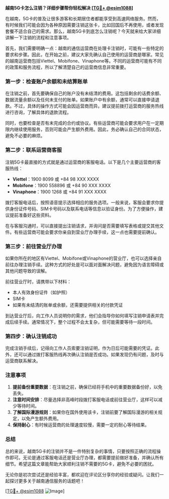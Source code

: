 **越南5G卡怎么注销？详细步骤帮你轻松解决 [[TG💪+ @esim1088](https://t.me/s/esim1088)]**

在越南，5G卡的普及让很多游客和长期居住者都能享受到高速网络服务。然而，有时候我们可能会因为各种原因需要注销这张卡，比如回国后不再使用，或者发现套餐不适合自己的需求。那么，越南5G卡到底怎么注销呢？今天就来给大家详细讲解一下注销的流程和注意事项。

首先，我们需要明确一点：越南的通信运营商在处理卡注销时，可能有一些特定的要求和步骤。因此，在开始之前，建议大家先确认自己使用的运营商是哪家。常见的越南运营商包括Viettel、Mobifone、Vinaphone等。不同的运营商可能有不同的政策和服务流程，所以了解清楚自己的运营商信息非常重要。

### 第一步：检查账户余额和未结算账单

在注销之前，首先要确保自己的账户没有未结清的费用。这包括剩余的话费余额、数据流量余额以及任何未支付的账单。如果账户中有余额，通常可以直接申请退款。不过，具体的操作方式可能会因运营商而异。建议提前拨打运营商的服务热线进行咨询，了解具体的退款流程。

同时，也要检查是否有未完成的合约或协议。有些运营商可能会要求用户在一定期限内继续使用服务，否则可能会产生额外费用。因此，务必确认自己的合同状态，避免不必要的麻烦。

### 第二步：联系运营商客服

注销5G卡最直接的方式就是通过运营商的客服电话。以下是几个主要运营商的客服热线：

- **Viettel**：1900 8099 或 +84 98 XXX XXXX
- **Mobifone**：1900 558896 或 +84 90 XXX XXXX
- **Vinaphone**：1900 1268 或 +84 91 XXX XXXX

拨打客服电话后，按照语音提示选择相应的服务选项。一般来说，客服会要求你提供身份证件号码、SIM卡号码以及联系电话等信息以验证身份。为了方便操作，建议提前准备好这些资料。

在与客服沟通时，可以直接提出注销请求，并询问是否需要填写表格或提交其他文件。有些运营商可能会要求你亲自到营业厅办理手续，这一点也需要提前确认。

### 第三步：前往营业厅办理

如果你所在的地区有Viettel、Mobifone或Vinaphone的营业厅，也可以选择亲自前往办理注销手续。这种方式的好处是可以面对面解决问题，避免因为语言障碍或其他问题导致的误解。

前往营业厅时，请携带以下材料：
- 本人有效身份证件（如护照）
- SIM卡
- 如果有未结清的账单或余额，还需要提供相关的付款凭证

到达营业厅后，向工作人员说明你的需求，他们会指导你如何填写注销申请表并完成后续手续。通常情况下，整个过程不会太复杂，但可能需要等待一段时间。

### 第四步：确认注销成功

完成注销手续后，记得向工作人员索要注销证明，作为日后可能需要的凭证。此外，还可以通过拨打客服热线再次确认注销是否成功。如果发现仍有问题，及时与运营商联系解决。

### 注意事项

1. **提前备份重要数据**：在注销之前，确保已经将手机中的重要数据备份好，以免丢失。
2. **注意时间安排**：尽量选择非高峰时段拨打客服电话或前往营业厅，这样可以减少等待时间。
3. **了解国际漫游规则**：如果你在国外使用该卡，注销前要了解国际漫游的相关规定，以免产生额外费用。
4. **保持耐心**：有时候运营商的处理速度较慢，需要一定的耐心等待结果。

### 总结

总的来说，越南5G卡的注销并不是一件特别复杂的事情，只要按照正确的流程操作即可。无论是通过客服电话还是营业厅办理，都需要提前做好准备，并确认所有细节。希望这篇文章能帮助大家顺利注销不需要的5G卡，避免不必要的困扰。

无论你是初次尝试还是经验丰富，都欢迎在评论区分享你的经验或疑问。让我们一起探讨更多关于越南通信服务的话题吧！

[[TG💪+ @esim1088](https://t.me/s/esim1088) ![Image](https://i.postimg.cc/4NQfJmqS/Snipaste-2025-05-13-00-14-12.png)]